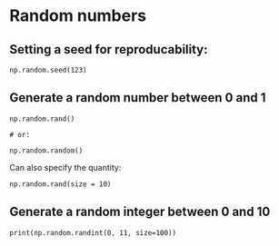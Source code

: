 # Random numbers

## Setting a seed for reproducability:

```
np.random.seed(123)
```

## Generate a random number between 0 and 1

```
np.random.rand()

# or: 

np.random.random()
```

Can also specify the quantity:

```
np.random.rand(size = 10)
```

## Generate a random integer between 0 and 10

```
print(np.random.randint(0, 11, size=100))
```
